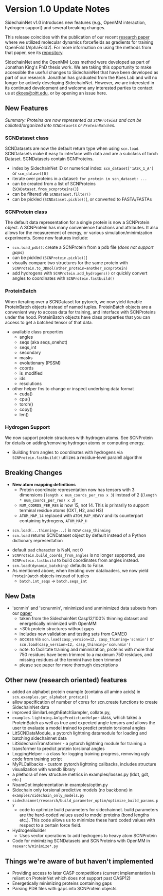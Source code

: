 # Version 1.0 Update Notes
SidechainNet v1.0 introduces new features (e.g., OpenMM interaction, hydrogen support) and several breaking changes. 

This release coincides with the publication of our recent [research paper](https://doi.org/10.1101/2023.10.03.560775) where
we utilized molecular dynamics forcefields as gradients for training OpenFold (AlphaFold2). For more information on
using the methods from that paper, see its [repository](https://github.com/jonathanking/openfold). 

SidechainNet and the OpenMM-Loss method were developed as part of Jonathan King's PhD thesis work. We are taking 
this opportunity to make accessible the useful changes to SidechainNet that have been developed as part of our research. Jonathan has graduated from the Koes Lab and will no longer be actively developing SidechainNet. However, we are interested in its continued development and welcome any interested parties to contact us at dkoes@pitt.edu, or by opening an issue here.

 

## New Features
*Summary: Proteins are now represented as `SCNProtein`s and can be collated/organized into `SCNDataset`s or `ProteinBatch`es.*

### SCNDataset class
SCNDatasets are now the default return type when using `scn.load`. SCNDatasets make it easy to interface with data and are a subclass of torch Dataset. SCNDatasets contain SCNProteins.
- index by SidechainNet ID or numerical index: `scn_dataset['1A2K_1_A']` or `scn_dataset[0]`
- iterate over proteins in a dataset: `for protein in scn_dataset: ...`
- can be created from a list of SCNProteins (`SCNDataset.from_scnproteins()`)
- can be filtered via `SCNDataset.filter()`
- can be pickled (`SCNDataset.pickle()`), or converted to FASTA/FASTAs


### SCNProtein class
The default data representation for a single protein is now a SCNProtein object. A SCNProtein has many convenience functions and attributes. It also allows for the measurement of energy, or various simulation/minimization experiments. Some new features include:
- `scn.load_pdb()`: create a SCNProtein from a pdb file (*does not support gaps*)
- can be pickled (`SCNProtein.pickle()`)
- visually compare two structures for the same protein with `SCNProtein.to_3Dmol(other_protein=another_scnprotein)`
- add hydrogens with `SCNProtein.add_hydrogens()` or quickly convert angles to coordinates with `SCNProtein.fastbuild()`


### ProteinBatch
When iterating over a SCNDataset for pytorch, we now yield iterable ProteinBatch objects instead of named tuples.
ProteinBatch objects are a convenient way to access data for training, and interface with SCNProteins under the hood. 
ProteinBatch objects have class properties that you can access to get a batched tensor of that data.
  - available class properties
    - angles
    - seqs (aka seqs_onehot)
    - seqs_int
    - secondary
    - masks
    - evolutionary (PSSM)
    - coords
    - is_modified
    - ids
    - resolutions
  - other helper fns to change or inspect underlying data format
    - cuda()
    - cpu()
    - torch()
    - copy()
    - len()

### Hydrogen Support
We now support protein structures with hydrogen atoms. See SCNProtein for details on adding/removing hydrogen atoms or 
computing energy. 
* Building from angles to coordinates with hydrogens via `SCNProtein.fastbuild()` utilizes a residue-level paralell algorithm 

## Breaking Changes
- **New atom mapping definitions**
  - Protein coordinate representation now has tensors with 3 dimensions (`length x num_coords_per_res x 3`) instead of 2 ((`length * num_coords_per_res) x 3`)
  - `NUM_COORDS_PER_RES` is now 15, not 14. This is primarily to support terminal residue atoms (OXT, H2, and H3)
  - `ATOM_MAP_14` replaced with `ATOM_MAP_HEAVY` and its counterpart containing hydrogens, `ATOM_MAP_H`
* `scn.load(...thinning=...)` is now `casp_thinning`
* `scn.load` returns SCNDataset object by default instead of a Python dictionary representation
- default pad character is NaN, not 0
- `SCNProtein.build_coords_from_angles` is no longer supported, use `SCNProtein.fastbuild` to build coordinates from angles instead.
- `scn.load(dynamic_batching)` defaults to False.
- As mentioned above, when iterating over dataloaders, we now yield `ProteinBatch` objects instead of tuples
  - `batch.int_seqs` -> `batch.seqs_int`

## New Data
* 'scnmin' and 'scnunmin', minimized and unminimized data subsets from our [paper](https://doi.org/10.1101/2023.10.03.560775)
    * taken from the SidechainNet Casp12/100% thinning dataset and energetically minimized with OpenMM
    * ~30k protein structures without gaps
    * includes new validation and testing sets from CAMEO
    * access via `scn.load(casp_version=12, casp_thinning='scnmin')` or `scn.load(casp_version=12, casp_thinning='scnunmin')`
    * note: to facilitate training and minimization, proteins with more than 750 residues have been 
    trimmed to a maximum 750 residues, and missing residues at the termini have been trimmed
    * please see [paper](https://doi.org/10.1101/2023.10.03.560775) for more thorough descriptions


## Other new (research oriented) features 
- added an alphabet protein example (contains all amino acids) in `scn.examples.get_alphabet_protein()`
- allow specification of number of cores for scn.create functions to create SidechainNet data
- improved SimilarLengthBatchSampler, collate.py,
- `examples.lightning.AnlgePredictionHelper` class, which takes a ProteinBatch as well as true and expected angle tensors and allows the user to evaluate a model trained to predict protein torsional angles
- LitSCNDataModule, a pytorch lightning datamodule for loading and batching sidechainnet data
- LitSidechainTransformer - a pytorch lightning module for training a transformer to predict protein torsional angles
- LoggingHelper - a class for logging training progress, removing ugly code from training script
- MyPLCallbacks - custom pytorch lightning callbacks, includes structure visualization with wandb library
- a plethora of new structure metrics in examples/losses.py (lddt, gdt, etc.)
- NoamOpt implementation in examples/optim.py
- Sidechain only torsional predictive models (no backbone) in `examples/sidechain_only_models.py`
- `sidechainnet/research/build_parameter_optim/optimize_build_params.py`
  - code to optimize build parameters for sidechainnet. build parameters
  are the hard-coded values used to model proteins (bond lengths etc.). This code allows us to minimize these hard coded values with respect to a certain force field.
- HydrogenBuilder
  - Uses vector operations to add hydrogens to heavy atom SCNProtein
- Code for minimizing SCNDatasets and SCNProteins with OpenMM in `research/minimize*.py`

## Things we're aware of but haven't implemented
- Providing access to later CASP competitions (current implementation is reliant on ProteinNet which does not support past CASP12)
- Energetically minimizing proteins containing gaps
- Parsing PDB files with gaps into SCNProtein objects

